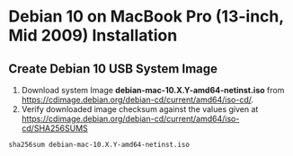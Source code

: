 # Debian 10 on MacBook Pro (13-inch, Mid 2009) Installation
## Create Debian 10 USB System Image
1. Download system Image **debian-mac-10.X.Y-amd64-netinst.iso** from https://cdimage.debian.org/debian-cd/current/amd64/iso-cd/.
2. Verify downloaded image checksum against the values given at https://cdimage.debian.org/debian-cd/current/amd64/iso-cd/SHA256SUMS
```
sha256sum debian-mac-10.X.Y-amd64-netinst.iso
```



